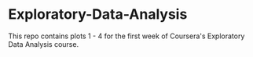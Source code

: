 # Exploratory-Data-Analysis

This repo contains plots 1 - 4 for the first week of Coursera's Exploratory Data Analysis course.
